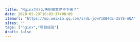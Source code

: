 ```yaml
---
title: "Nginx为什么快到根本停不下来？"
date: 2020-05-29T16:03:37+08:00
itemurl: "https://mp.weixin.qq.com/s/dL-jqwY1OB4dc-ZSYE-AQA"
sites: ""
tags: ["nginx","项目经验"]
draft: false
---
```



